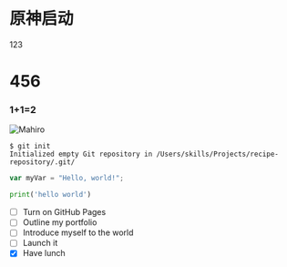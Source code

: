 # 原神启动
123
# 456
### 1+1=2
![Mahiro](https://c-ssl.duitang.com/uploads/blog/202303/29/20230329193110_b50d0.jpg)

```
$ git init
Initialized empty Git repository in /Users/skills/Projects/recipe-repository/.git/
```
``` javascript
var myVar = "Hello, world!";
```
``` python
print('hello world')
```
- [ ] Turn on GitHub Pages
- [ ] Outline my portfolio
- [ ] Introduce myself to the world
- [ ] Launch it
- [x] Have lunch
